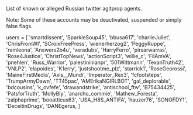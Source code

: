 List of known or alleged Russian twitter agitprop agents.

Note: Some of these accounts may be deactivated, suspended or simply false flags.

users = [
    'smartdissent',
    'SparkleSoup45',
    'bbusa617',
    'charlieJuliet',
    'ChrisFromWI',
    'SCroixFreePress',
    'wienerherzog2',
    'PeggyRuppe',
    'remleona',
    'Answers2b4u',
    'veradubs',
    'HarryFerro',
    'pirsarwarras',
    'Rose4Justice',
    'ChristTopNews',
    'actionScript3',
    'willie_c',
    'FilAmVA',
    'pnehlen',
    'Russ_Warrior',
    'palestininianpr',
    '501Wittmann',
    'TexanTruth42',
    'VNLP2',
    'elapoides',
    'K1erry',
    'justshootme_plz',
    'starrick1',
    'RoseGeorossi',
    'MaineFirstMedia',
    'Axis__Mundi',
    'Imperator_Rex3',
    'fcfootsteps',
    'TrumpArmyDawn',
    'TT45pac',
    'AMErikaNGIRLBOT',
    'gal_deplorable',
    'bdcousins',
    'k_ovfefe',
    'drawandstrike',
    'antischool_ftw',
    'B75434425',
    'PatsforTruth',
    'MollyBly',
    'anarcho_commie',
    'Mathew_Foresta',
    'zalphaprime',
    'booatticus63',
    'USA_H8S_ANTIFA',
    'hauzer76',
    'SONOFDY1',
    'DeceitinDrugs',
    'DANEgerus,
]
